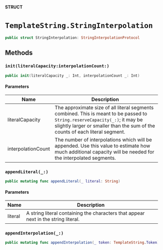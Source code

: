 **STRUCT**

# `TemplateString.StringInterpolation`

```swift
public struct StringInterpolation: StringInterpolationProtocol
```

## Methods
### `init(literalCapacity:interpolationCount:)`

```swift
public init(literalCapacity _: Int, interpolationCount _: Int)
```

#### Parameters

| Name | Description |
| ---- | ----------- |
| literalCapacity | The approximate size of all literal segments combined. This is meant to be passed to `String.reserveCapacity(_:)`; it may be slightly larger or smaller than the sum of the counts of each literal segment. |
| interpolationCount | The number of interpolations which will be appended. Use this value to estimate how much additional capacity will be needed for the interpolated segments. |

### `appendLiteral(_:)`

```swift
public mutating func appendLiteral(_ literal: String)
```

#### Parameters

| Name | Description |
| ---- | ----------- |
| literal | A string literal containing the characters that appear next in the string literal. |

### `appendInterpolation(_:)`

```swift
public mutating func appendInterpolation(_ token: TemplateString.Token)
```
